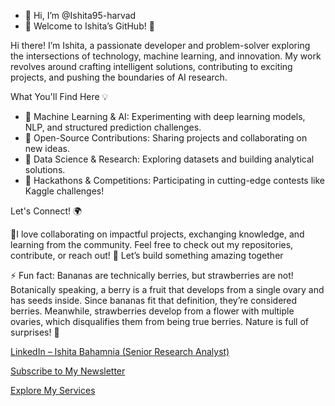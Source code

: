- 👋 Hi, I’m @Ishita95-harvad
- 👀 Welcome to Ishita’s GitHub! 🚀
  
Hi there! I’m Ishita, a passionate developer and problem-solver exploring the intersections of technology, machine learning, and innovation. My work revolves around crafting intelligent solutions, contributing to exciting projects, and pushing the boundaries of AI research.

What You'll Find Here 💡
- 🔹 Machine Learning & AI: Experimenting with deep learning models, NLP, and structured prediction challenges.
- 🔹 Open-Source Contributions: Sharing projects and collaborating on new ideas.
- 🔹 Data Science & Research: Exploring datasets and building analytical solutions.
- 🔹 Hackathons & Competitions: Participating in cutting-edge contests like Kaggle challenges!

Let's Connect! 🌍

💞️I love collaborating on impactful projects, exchanging knowledge, and learning from the community. Feel free to check out my repositories, contribute, or reach out!
🚀 Let’s build something amazing together

 ⚡ Fun fact: Bananas are technically berries, but strawberries are not!
Botanically speaking, a berry is a fruit that develops from a single ovary and has seeds inside. Since bananas fit that definition, they’re considered berries. Meanwhile, strawberries develop from a flower with multiple ovaries, which disqualifies them from being true berries. Nature is full of surprises! 🍌

[LinkedIn – Ishita Bahamnia (Senior Research Analyst)](https://www.linkedin.com/in/-ishitabahamnia-seniorresearchanalyst)

[Subscribe to My Newsletter](https:/www.linkedin.com/newsletters/ishita-bahamnia-7269213550366089216/newsletter)

[Explore My Services](https://www.linkedin.com/services/page/942495333429368567//services)





<!---
Ishita95-harvad/Ishita95-harvad is a ✨ special ✨ repository because its `README.md` (this file) appears on your GitHub profile.
You can click the Preview link to take a look at your changes.
--->

